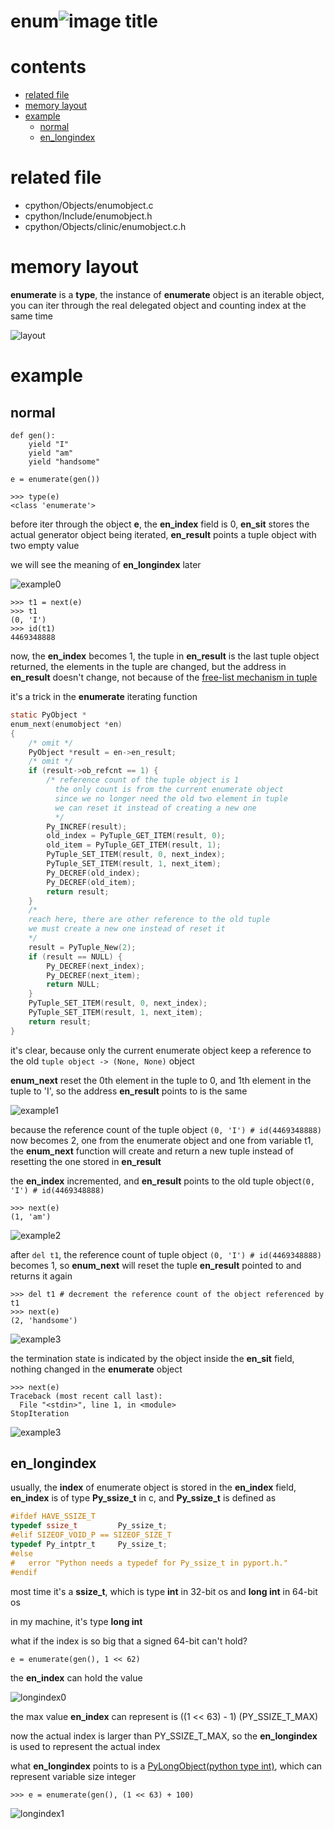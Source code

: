 # enum![image title](http://www.zpoint.xyz:8080/count/tag.svg?url=github%2FCPython-Internals/enum)

# contents

* [related file](#related-file)
* [memory layout](#memory-layout)
* [example](#example)
    * [normal](#normal)
    * [en_longindex](#en_longindex)

# related file
* cpython/Objects/enumobject.c
* cpython/Include/enumobject.h
* cpython/Objects/clinic/enumobject.c.h

# memory layout

**enumerate** is a **type**, the instance of **enumerate** object is an iterable object, you can iter through the real delegated object and counting index at the same time

![layout](https://github.com/zpoint/CPython-Internals/blob/master/BasicObject/enum/layout.png)

# example

## normal

```python3
def gen():
    yield "I"
    yield "am"
    yield "handsome"

e = enumerate(gen())

>>> type(e)
<class 'enumerate'>

```

before iter through the object **e**, the **en_index** field is 0, **en_sit** stores the actual generator object being iterated, **en_result** points a tuple object with two empty value

we will see the meaning of **en_longindex** later

![example0](https://github.com/zpoint/CPython-Internals/blob/master/BasicObject/enum/example0.png)

```python3
>>> t1 = next(e)
>>> t1
(0, 'I')
>>> id(t1)
4469348888

```

now, the **en_index** becomes 1, the tuple in **en_result** is the last tuple object returned, the elements in the tuple are changed, but the address in **en_result** doesn't change, not because of the [free-list mechanism in tuple](https://github.com/zpoint/CPython-Internals/blob/master/BasicObject/tuple/tuple.md#free-list)

it's a trick in the **enumerate** iterating function

```c
static PyObject *
enum_next(enumobject *en)
{
    /* omit */
    PyObject *result = en->en_result;
    /* omit */
    if (result->ob_refcnt == 1) {
        /* reference count of the tuple object is 1
          the only count is from the current enumerate object
          since we no longer need the old two element in tuple
          we can reset it instead of creating a new one
          */
        Py_INCREF(result);
        old_index = PyTuple_GET_ITEM(result, 0);
        old_item = PyTuple_GET_ITEM(result, 1);
        PyTuple_SET_ITEM(result, 0, next_index);
        PyTuple_SET_ITEM(result, 1, next_item);
        Py_DECREF(old_index);
        Py_DECREF(old_item);
        return result;
    }
    /*
    reach here, there are other reference to the old tuple
    we must create a new one instead of reset it
    */
    result = PyTuple_New(2);
    if (result == NULL) {
        Py_DECREF(next_index);
        Py_DECREF(next_item);
        return NULL;
    }
    PyTuple_SET_ITEM(result, 0, next_index);
    PyTuple_SET_ITEM(result, 1, next_item);
    return result;
}

```

it's clear, because only the current enumerate object keep a reference to the old `tuple object -> (None, None)` object

**enum_next** reset the 0th element in the tuple to 0, and 1th element in the tuple to 'I', so the address **en_result** points to is the same

![example1](https://github.com/zpoint/CPython-Internals/blob/master/BasicObject/enum/example1.png)

because the reference count of the tuple object `(0, 'I') # id(4469348888)` now becomes 2, one from the enumerate object and one from variable t1, the **enum_next** function will create and return a new tuple instead of resetting the one stored in **en_result**

the **en_index** incremented, and **en_result** points to the old tuple object`(0, 'I') # id(4469348888)`

```python3
>>> next(e)
(1, 'am')

```

![example2](https://github.com/zpoint/CPython-Internals/blob/master/BasicObject/enum/example2.png)

after `del t1`, the reference count of tuple object `(0, 'I') # id(4469348888)` becomes 1, so **enum_next** will reset the tuple **en_result** pointed to and returns it again

```python3
>>> del t1 # decrement the reference count of the object referenced by t1
>>> next(e)
(2, 'handsome')

```

![example3](https://github.com/zpoint/CPython-Internals/blob/master/BasicObject/enum/example3.png)

the termination state is indicated by the object inside the **en_sit** field, nothing changed in the **enumerate** object

```python3
>>> next(e)
Traceback (most recent call last):
  File "<stdin>", line 1, in <module>
StopIteration

```

![example3](https://github.com/zpoint/CPython-Internals/blob/master/BasicObject/enum/example3.png)

## en_longindex

usually, the **index** of enumerate object is stored in the **en_index** field, **en_index** is of type **Py_ssize_t** in c, and **Py_ssize_t** is defined as

```c
#ifdef HAVE_SSIZE_T
typedef ssize_t         Py_ssize_t;
#elif SIZEOF_VOID_P == SIZEOF_SIZE_T
typedef Py_intptr_t     Py_ssize_t;
#else
#   error "Python needs a typedef for Py_ssize_t in pyport.h."
#endif

```

most time it's a **ssize_t**, which is type **int** in 32-bit os and **long int** in 64-bit os

in my machine, it's type **long int**

what if the index is so big that a signed 64-bit can't hold?

```python3
e = enumerate(gen(), 1 << 62)

```

the **en_index** can hold the value

![longindex0](https://github.com/zpoint/CPython-Internals/blob/master/BasicObject/enum/longindex0.png)

the max value **en_index** can represent is ((1 << 63) - 1) (PY_SSIZE_T_MAX)

now the actual index is larger than PY_SSIZE_T_MAX, so the **en_longindex** is used to represent the actual index

what **en_longindex** points to is a [PyLongObject(python type int)](https://github.com/zpoint/CPython-Internals/blob/master/BasicObject/long/long.md), which can represent variable size integer

```python3
>>> e = enumerate(gen(), (1 << 63) + 100)

```

![longindex1](https://github.com/zpoint/CPython-Internals/blob/master/BasicObject/enum/longindex1.png)

